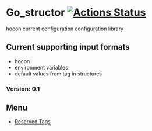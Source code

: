 # Go_structor [![Actions Status](https://github.com/goreflect/go_structor/workflows/CI_dev/badge.svg)](https://github.com/goreflect/go_structor/actions?query=workflow%3ACI_dev) 

hocon current configuration configuration library

## Current supporting input formats

- hocon
- environment variables
- default values from tag in structures

### Version: 0.1

## Menu

- [Reserved Tags](https://github.com/goreflect/go_structor/blob/master/tags/README.md)
